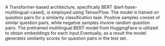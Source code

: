 A Transformer-based architecture, specifically BERT (bert-base-multilingual-cased), is employed using TensorFlow. The model is trained on question pairs for a similarity classification task. Positive samples consist of similar question pairs, while negative samples involve random question pairs. The pretrained multilingual BERT model from HuggingFace is utilized to obtain embeddings for each input.Eventually, as a result the model generates similarity scores for question pairs in the test set.